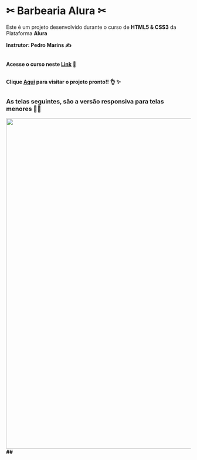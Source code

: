 <h1>✂ Barbearia Alura ✂</h1> 


<p>Este é um projeto desenvolvido durante o curso de <strong>HTML5 & CSS3</strong> da Plataforma <strong>Alura<strong></p>
<p>Instrutor: Pedro Marins ✍</p>
  
##
Acesse o curso neste [Link](https://cursos.alura.com.br/course/html5-css3-primeiros-passos) 📝
##
Clique [Aqui](https://barbearia-alura-lilac.vercel.app/) para visitar o projeto pronto!! 👌 ✨
##
  
<h3>As telas seguintes, são a versão responsiva para telas menores 📱🤳</h3>
<div align="center">
<img src="https://user-images.githubusercontent.com/120222801/219121064-1fe13f1f-55fd-4947-9741-94413ac11364.png" width="900px">
</div>
##

